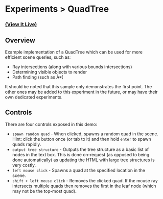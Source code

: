 # Experiments > QuadTree

### [(View It Live)](http://ssell.github.io/webgl-experiments/experiments/quadtree/index.html)

## Overview

Example implementation of a QuadTree which can be used for more efficient scene queries, such as:

* Ray intersections (along with various bounds intersections)
* Determining visible objects to render
* Path finding (such as A*)

It should be noted that this sample only demonstrates the first point. The other ones may be added to this experiment in the future, or may have their own dedicated experiments.

## Controls

There are four controls exposed in this demo:

* `spawn random quad` - When clicked, spawns a random quad in the scene. Hint: click the button once (or tab to it) and then hold `enter` to spawn quads rapidly.
* `output tree structure` - Outputs the tree structure as a basic list of nodes in the text box. This is done on-request (as opposed to being done automatically) as updating the HTML with large tree structures is very costly.
* `left mouse click` - Spawns a quad at the specified location in the scene.
* `shift + left mouse click` - Removes the clicked quad. If the mouse ray intersects multiple quads then removes the first in the leaf node (which may not be the top-most quad).